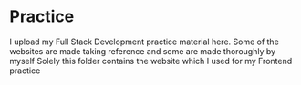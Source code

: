 # Practice
I upload my Full Stack Development practice material here.
Some of the websites are made taking reference and some are made thoroughly by myself
Solely this folder contains the website which I used for my Frontend practice
